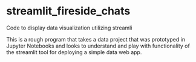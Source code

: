 # streamlit_fireside_chats
Code to display data visualization utilizing streamli


This is a rough program that takes a data project that was prototyped in Jupyter Notebooks and looks to understand and play with functionality of the streamlit tool for deploying a simple data web app. 
